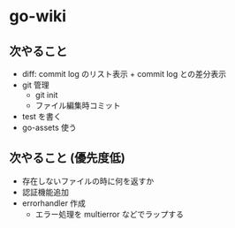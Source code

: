# go-wiki

## 次やること

* diff: commit log のリスト表示 + commit log との差分表示
* git 管理
  * git init
  * ファイル編集時コミット
* test を書く
* go-assets 使う

## 次やること (優先度低)

* 存在しないファイルの時に何を返すか
* 認証機能追加
* errorhandler 作成
  * エラー処理を multierror などでラップする
